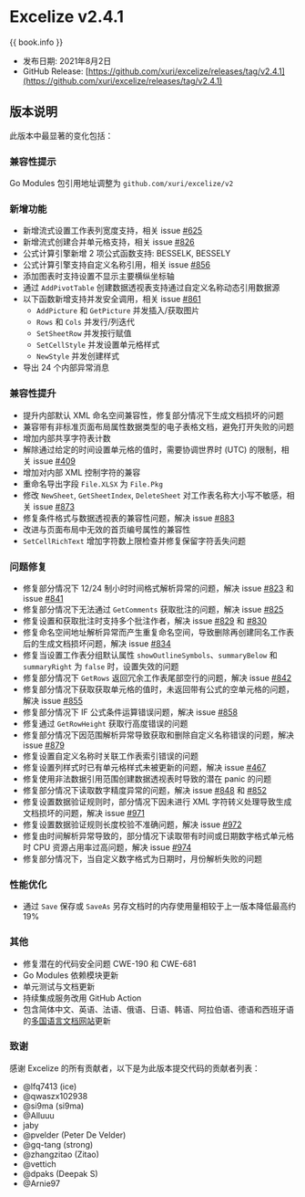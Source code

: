 # Excelize v2.4.1

{{ book.info }}

* 发布日期: 2021年8月2日
* GitHub Release: [https://github.com/xuri/excelize/releases/tag/v2.4.1](https://github.com/xuri/excelize/releases/tag/v2.4.1)

## 版本说明

此版本中最显著的变化包括：

### 兼容性提示

Go Modules 包引用地址调整为 `github.com/xuri/excelize/v2`

### 新增功能

* 新增流式设置工作表列宽度支持，相关 issue [#625](https://github.com/xuri/excelize/issues/625)
* 新增流式创建合并单元格支持，相关 issue [#826](https://github.com/xuri/excelize/issues/826)
* 公式计算引擎新增 2 项公式函数支持: BESSELK, BESSELY
* 公式计算引擎支持自定义名称引用，相关 issue [#856](https://github.com/xuri/excelize/issues/856)
* 添加图表时支持设置不显示主要横纵坐标轴
* 通过 `AddPivotTable` 创建数据透视表支持通过自定义名称动态引用数据源
* 以下函数新增支持并发安全调用，相关 issue [#861](https://github.com/xuri/excelize/issues/829)
  * `AddPicture` 和 `GetPicture` 并发插入/获取图片
  * `Rows` 和 `Cols` 并发行/列迭代
  * `SetSheetRow` 并发按行赋值
  * `SetCellStyle` 并发设置单元格样式
  * `NewStyle` 并发创建样式
* 导出 24 个内部异常消息

### 兼容性提升

* 提升内部默认 XML 命名空间兼容性，修复部分情况下生成文档损坏的问题
* 兼容带有非标准页面布局属性数据类型的电子表格文档，避免打开失败的问题
* 增加内部共享字符表计数
* 解除通过给定的时间设置单元格的值时，需要协调世界时 (UTC) 的限制，相关 issue [#409](https://github.com/xuri/excelize/issues/409)
* 增加对内部 XML 控制字符的兼容
* 重命名导出字段 `File.XLSX` 为 `File.Pkg`
* 修改 `NewSheet`, `GetSheetIndex`, `DeleteSheet` 对工作表名称大小写不敏感，相关 issue [#873](https://github.com/xuri/excelize/issues/873)
* 修复条件格式与数据透视表的兼容性问题，解决 issue [#883](https://github.com/xuri/excelize/issues/883)
* 改进与页面布局中无效的首页编号属性的兼容性
* `SetCellRichText` 增加字符数上限检查并修复保留字符丢失问题

### 问题修复

* 修复部分情况下 12/24 制小时时间格式解析异常的问题，解决 issue [#823](https://github.com/xuri/excelize/issues/823) 和 issue [#841](https://github.com/xuri/excelize/issues/841)
* 修复部分情况下无法通过 `GetComments` 获取批注的问题，解决 issue [#825](https://github.com/xuri/excelize/issues/825)
* 修复设置和获取批注时支持多个批注作者，解决 issue [#829](https://github.com/xuri/excelize/issues/829) 和 [#830](https://github.com/xuri/excelize/issues/830)
* 修复命名空间地址解析异常而产生重复命名空间，导致删除再创建同名工作表后的生成文档损坏问题，解决 issue [#834](https://github.com/xuri/excelize/issues/834)
* 修复当设置工作表分组默认属性 `showOutlineSymbols`、`summaryBelow` 和 `summaryRight` 为 `false` 时，设置失效的问题
* 修复部分情况下 `GetRows` 返回冗余工作表尾部空行的问题，解决 issue [#842](https://github.com/xuri/excelize/issues/842)
* 修复部分情况下获取获取单元格的值时，未返回带有公式的空单元格的问题，解决 issue [#855](https://github.com/xuri/excelize/issues/855)
* 修复部分情况下 IF 公式条件运算错误问题，解决 issue [#858](https://github.com/xuri/excelize/issues/858)
* 修复通过 `GetRowHeight` 获取行高度错误的问题
* 修复部分情况下因范围解析异常导致获取和删除自定义名称错误的问题，解决 issue [#879](https://github.com/xuri/excelize/issues/879)
* 修复设置自定义名称时关联工作表索引错误的问题
* 修复设置列样式时已有单元格样式未被更新的问题，解决 issue [#467](https://github.com/xuri/excelize/issues/467)
* 修复使用非法数据引用范围创建数据透视表时导致的潜在 panic 的问题
* 修复部分情况下读取数字精度异常的问题，解决 issue [#848](https://github.com/xuri/excelize/issues/848) 和 [#852](https://github.com/xuri/excelize/issues/852)
* 修复设置数据验证规则时，部分情况下因未进行 XML 字符转义处理导致生成文档损坏的问题，解决 issue [#971](https://github.com/xuri/excelize/issues/971)
* 修复设置数据验证规则长度校验不准确问题，解决 issue [#972](https://github.com/xuri/excelize/issues/972)
* 修复由时间解析异常导致的，部分情况下读取带有时间或日期数字格式单元格时 CPU 资源占用率过高问题，解决 issue [#974](https://github.com/xuri/excelize/issues/974)
* 修复部分情况下，当自定义数字格式为日期时，月份解析失败的问题

### 性能优化

* 通过 `Save` 保存或 `SaveAs` 另存文档时的内存使用量相较于上一版本降低最高约 19%

### 其他

* 修复潜在的代码安全问题 CWE-190 和 CWE-681
* Go Modules 依赖模块更新
* 单元测试与文档更新
* 持续集成服务改用 GitHub Action
* 包含简体中文、英语、法语、俄语、日语、韩语、阿拉伯语、德语和西班牙语的[多国语言文档网站](https://xuri.me/excelize)更新

### 致谢

感谢 Excelize 的所有贡献者，以下是为此版本提交代码的贡献者列表：

* @lfq7413 (ice)
* @qwaszx102938
* @si9ma (si9ma)
* @Alluuu
* jaby
* @pvelder (Peter De Velder)
* @gq-tang (strong)
* @zhangzitao (Zitao)
* @vettich
* @dpaks (Deepak S)
* @Arnie97
